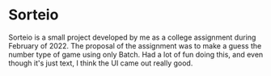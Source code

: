 # Sorteio

  Sorteio is a small project developed by me as a college assignment during February of 2022. The proposal of the assignment was to make a guess the number type of game using only Batch.
  Had a lot of fun doing this, and even though it's just text, I think the UI came out really good.
